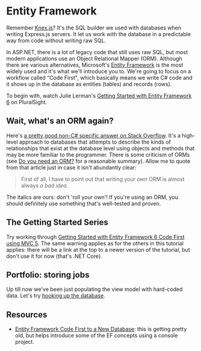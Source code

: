 # Entity Framework

Remember [Knex.js](https://knexjs.org)? It's the SQL builder we used with databases when writing Express.js servers. It let us work with the database in a predictable way from code without writing raw SQL.

In ASP.NET, there is a lot of legacy code that still uses raw SQL, but most modern applications use an Object Relational Mapper (ORM). Although there are various alternatives, Microsoft's [Entity Framework](http://www.entityframeworktutorial.net/what-is-entityframework.aspx) is the most widely used and it's what we'll introduce you to. We're going to focus on a workflow called "Code First", which basically means we write C# code and it shows up in the database as entities (tables) and records (rows).

To begin with, watch Julie Lerman's [Getting Started with Entity Framework 6](https://app.pluralsight.com/player?course=entity-framework-6-getting-started&author=julie-lerman&name=entity-framework-6-getting-started-m1&clip=0&mode=live) on PluralSight.


## Wait, what's an ORM again?

Here's [a pretty good non-C# specific answer on Stack Overflow](http://stackoverflow.com/a/1279678). It's a high-level approach to databases that attempts to describe the kinds of relationships that exist at the database level using objects and methods that may be more familiar to the programmer. There is some criticism of ORMs (see [Do you need an ORM?](http://enterprisecraftsmanship.com/2015/11/30/do-you-need-an-orm/) for a reasonable summary). Allow me to quote from that article just in case it isn't abundantly clear:

> First of all, I have to point out that writing your own ORM is almost always _a bad idea_.

The italics are ours: don't 'roll your own'! If you're using an ORM, you should definitely use something that's well-tested and proven.


## The Getting Started Series

Try working through [Getting Started with Entity Framework 6 Code First using MVC 5](https://www.asp.net/mvc/overview/getting-started/getting-started-with-ef-using-mvc/creating-an-entity-framework-data-model-for-an-asp-net-mvc-application). The same warning applies as for the others in this tutorial applies: there will be a link at the top to a newer version of the tutorial, but don't use it for now (that's .NET Core).


## Portfolio: storing jobs

Up till now we've been just populating the view model with hard-coded data. Let's try [hooking up the database](portfolio/storing-jobs.md).


## Resources

 - [Entity Framework Code First to a New Database](https://msdn.microsoft.com/en-us/data/jj572366): this is getting pretty old, but helps introduce some of the EF concepts using a console project.
